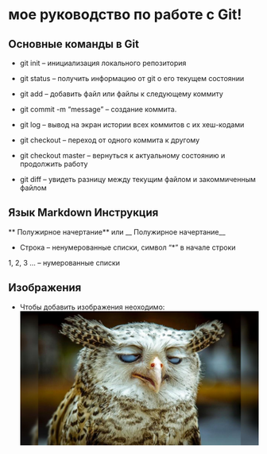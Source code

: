 # мое руководство по работе с Git!

## Основные команды в Git
* git init – инициализация локального репозитория

* git status – получить информацию от git о его текущем состоянии

* git add – добавить файл или файлы к следующему коммиту

* git commit -m “message” – создание коммита.

* git log – вывод на экран истории всех коммитов с их хеш-кодами

* git checkout – переход от одного коммита к другому

* git checkout master – вернуться к актуальному состоянию и продолжить работу

* git diff – увидеть разницу между текущим файлом и закоммиченным файлом

## Язык Markdown Инструкция
 

 ** Полужирное начертание** или __ Полужирное начертание__

 * Строка – ненумерованные списки, символ “*” в начале строки

 1, 2, 3 … – нумерованные списки

## Изображения

* Чтобы добавить изображения неоходимо:
![Sova](Sova.jpg)

